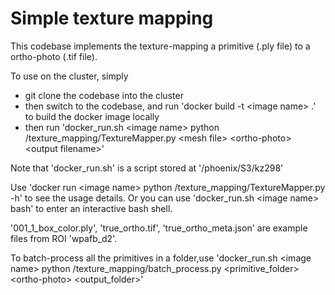 # Simple texture mapping

This codebase implements the texture-mapping a primitive (.ply file) to a ortho-photo (.tif file).

To use on the cluster, simply
* git clone the codebase into the cluster
* then switch to the codebase, and run 'docker build -t \<image name\> .' to build the docker image locally
* then run 'docker_run.sh \<image name\> python /texture_mapping/TextureMapper.py \<mesh file\>
<ortho-photo\> \<output filename\>'

Note that 'docker_run.sh' is a script stored at '/phoenix/S3/kz298'

Use 'docker run \<image name\> python /texture_mapping/TextureMapper.py -h' to see the usage details. Or you can use 'docker_run.sh \<image name\> bash' to enter an interactive bash shell.

'001_1_box_color.ply', 'true_ortho.tif', 'true_ortho_meta.json' are example files from ROI 'wpafb_d2'.


To batch-process all the primitives in a folder,use
'docker_run.sh \<image name\> python /texture_mapping/batch_process.py \<primitive_folder\>
<ortho-photo\> \<output_folder\>'
